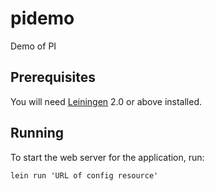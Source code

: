 # pidemo

Demo of PI

## Prerequisites

You will need [Leiningen][1] 2.0 or above installed.

[1]: https://github.com/technomancy/leiningen

## Running

To start the web server for the application, run:

    lein run 'URL of config resource'
